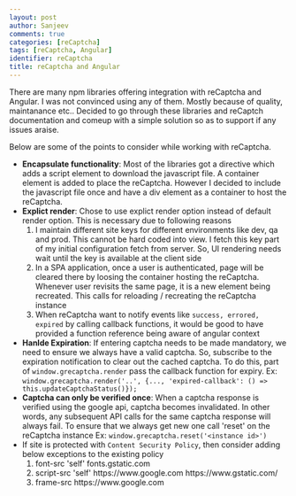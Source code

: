 ```yaml
---
layout: post
author: Sanjeev
comments: true
categories: [reCaptcha]
tags: [reCaptcha, Angular]
identifier: reCaptcha
title: reCaptcha and Angular
---
```

There are many npm libraries offering integration with reCaptcha and Angular. I was not convinced using any of them. Mostly because of quality, maintanance etc.. Decided to go through these libraries and reCaptch documentation and comeup with a simple solution so as to support if any issues araise.

Below are some of the points to consider while working with reCaptcha.

<ul>
    <li><b>Encapsulate functionality</b>: Most of the libraries got a directive which adds a script element to download the javascript file. A container element is added to place the reCaptcha. However I decided to include the javascript file once and have a div element as a container to host the reCaptcha.</li>
    <li><b>Explict render</b>: Chose to use explict render option instead of default render option. This is necessary due to following reasons
        <ol>
            <li>I maintain different site keys for different environments like dev, qa and prod. This cannot be hard coded into view. I fetch this key part of my initial configuration fetch from server. So, UI rendering needs wait until the key is available at the client side</li>
            <li>In a SPA application, once a user is authenticated, page will be cleared there by loosing the container hosting the reCaptcha. Whenever user revisits the same page, it is a new element being recreated. This calls for reloading / recreating the reCaptcha instance</li>
            <li>When reCaptcha want to notify events like <code>success, errored, expired</code> by calling callback functions, it would be good to have provided a function reference being aware of angular context</li>
        </ol>
    </li>
    <li><b>Hanlde Expiration</b>: If entering captcha needs to be made mandatory, we need to ensure we always have a valid captcha. So, subscribe to the expiration notification to clear out the cached captcha. To do this, part of <code>window.grecaptcha.render</code> pass the callback function for expiry. Ex: <code>window.grecaptcha.render('..', {..., 'expired-callback': () => this.updateCaptchaStatus()});</code></li>
    <li><b>Captcha can only be verified once</b>: When a captcha response is verified using the google api, captcha becomes invalidated. In other words, any subsequent API calls for the same captcha response will always fail. To ensure that we always get new one call 'reset' on the reCaptcha instance Ex: <code>window.grecaptcha.reset('&lt;instance id&gt;')</code></li>
    <li>If site is protected with <code>Content Security Policy</code>, then consider adding below exceptions to the existing policy
        <ol>
            <li>font-src 'self' fonts.gstatic.com</li>
            <li>script-src 'self' https://www.google.com https://www.gstatic.com/</li>
            <li>frame-src https://www.google.com</li>
        </ol>
    </li>
</ul>
